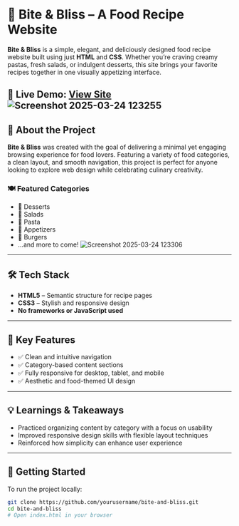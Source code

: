 # 🍔 Bite & Bliss – A Food Recipe Website

**Bite & Bliss** is a simple, elegant, and deliciously designed food recipe website built using just **HTML** and **CSS**. Whether you’re craving creamy pastas, fresh salads, or indulgent desserts, this site brings your favorite recipes together in one visually appetizing interface.

🔗 **Live Demo:** [View Site](https://your-live-site-link.com)
![Screenshot 2025-03-24 123255](https://github.com/user-attachments/assets/47e3f33a-dd1f-4be9-b7b2-9bf03e44948a)
---

## 🧁 About the Project

**Bite & Bliss** was created with the goal of delivering a minimal yet engaging browsing experience for food lovers. Featuring a variety of food categories, a clean layout, and smooth navigation, this project is perfect for anyone looking to explore web design while celebrating culinary creativity.

### 🍽️ Featured Categories

- 🍰 Desserts  
- 🥗 Salads  
- 🍝 Pasta  
- 🍕 Appetizers  
- 🍔 Burgers  
- ...and more to come!
![Screenshot 2025-03-24 123306](https://github.com/user-attachments/assets/39ac11a0-2247-4275-8019-aa664b72754a)
---

## 🛠️ Tech Stack

- **HTML5** – Semantic structure for recipe pages
- **CSS3** – Stylish and responsive design
- **No frameworks or JavaScript used**

---

## 🎯 Key Features

- ✅ Clean and intuitive navigation
- ✅ Category-based content sections
- ✅ Fully responsive for desktop, tablet, and mobile
- ✅ Aesthetic and food-themed UI design

---

## 💡 Learnings & Takeaways

- Practiced organizing content by category with a focus on usability
- Improved responsive design skills with flexible layout techniques
- Reinforced how simplicity can enhance user experience

---

## 🚀 Getting Started

To run the project locally:

```bash
git clone https://github.com/yourusername/bite-and-bliss.git
cd bite-and-bliss
# Open index.html in your browser



